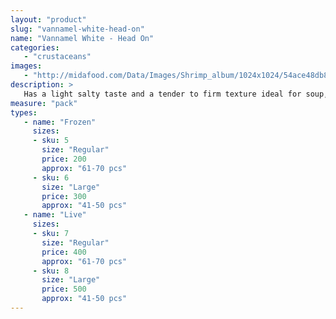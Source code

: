 ```yaml
---
layout: "product"
slug: "vannamel-white-head-on"
name: "Vannamel White - Head On"
categories:
   - "crustaceans"
images:
   - "http://midafood.com/Data/Images/Shrimp_album/1024x1024/54ace48db8ac685.jpg"
description: >
   Has a light salty taste and a tender to firm texture ideal for soup, grilling or sautéing.
measure: "pack"
types: 
   - name: "Frozen"
     sizes: 
     - sku: 5
       size: "Regular"
       price: 200
       approx: "61-70 pcs"
     - sku: 6
       size: "Large"
       price: 300
       approx: "41-50 pcs"
   - name: "Live"
     sizes: 
     - sku: 7
       size: "Regular"
       price: 400
       approx: "61-70 pcs"
     - sku: 8
       size: "Large"
       price: 500
       approx: "41-50 pcs"
---
```

